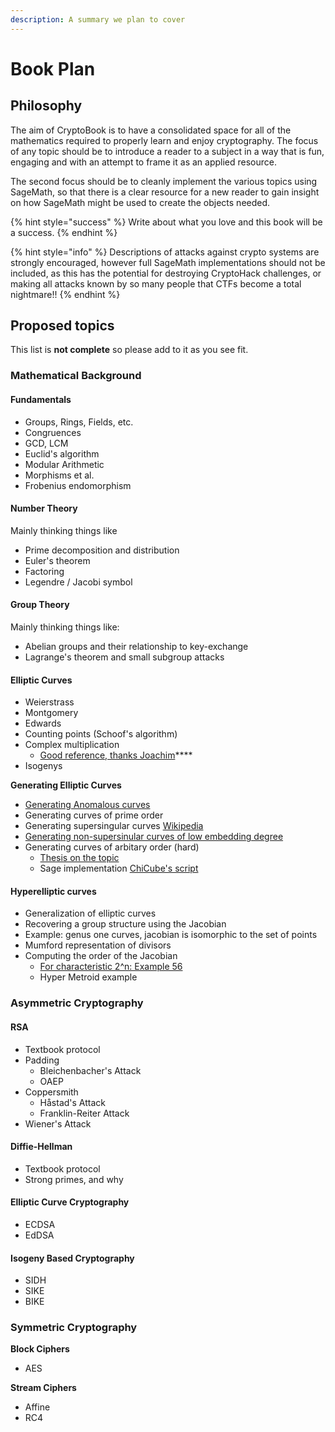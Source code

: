 ```yaml
---
description: A summary we plan to cover
---
```


# Book Plan

## Philosophy

The aim of CryptoBook is to have a consolidated space for all of the mathematics required to properly learn and enjoy cryptography. The focus of any topic should be to introduce a reader to a subject in a way that is fun, engaging and with an attempt to frame it as an applied resource.

The second focus should be to cleanly implement the various topics using SageMath, so that there is a clear resource for a new reader to gain insight on how SageMath might be used to create the objects needed.

{% hint style="success" %}
Write about what you love and this book will be a success. 
{% endhint %}

{% hint style="info" %}
Descriptions of attacks against crypto systems are strongly encouraged, however full SageMath implementations should not be included, as this has the potential for destroying CryptoHack challenges, or making all attacks known by so many people that CTFs become a total nightmare!! 
{% endhint %}

## Proposed topics

This list is **not complete** so please add to it as you see fit.

### Mathematical Background

#### Fundamentals

* Groups, Rings, Fields, etc.
* Congruences
* GCD, LCM
* Euclid's algorithm
* Modular Arithmetic
* Morphisms et al. 
* Frobenius endomorphism

#### Number Theory

Mainly thinking things like

* Prime decomposition and distribution
* Euler's theorem
* Factoring
* Legendre / Jacobi symbol

#### Group Theory

Mainly thinking things like:

* Abelian groups and their relationship to key-exchange
* Lagrange's theorem and small subgroup attacks

#### Elliptic Curves

* Weierstrass
* Montgomery
* Edwards
* Counting points \(Schoof's algorithm\)
* Complex multiplication
  * [Good reference, thanks Joachim](https://crypto.stanford.edu/pbc/thesis.pdf)\*\*\*\*
* Isogenys

**Generating Elliptic Curves**

* [Generating Anomalous curves](http://www.monnerat.info/publications/anomalous.pdf)
* Generating curves of prime order
* Generating supersingular curves [Wikipedia](https://en.wikipedia.org/wiki/Supersingular_elliptic_curve#Examples)
* [Generating non-supersinular curves of low embedding degree](https://eprint.iacr.org/2004/058.pdf)
* Generating curves of arbitary order \(hard\)
  * [Thesis on the topic](https://www.math.leidenuniv.nl/scripties/Broker.pdf)
  * Sage implementation [ChiCube's script](https://gist.github.com/ChiCubed/0977601c9ce88eda03b9d2576231192e)

#### Hyperelliptic curves

* Generalization of elliptic curves
* Recovering a group structure using the Jacobian
* Example: genus one curves, jacobian is isomorphic to the set of points
* Mumford representation of divisors
* Computing the order of the Jacobian
  * [For characteristic 2^n: Example 56](https://www.math.uwaterloo.ca/~ajmeneze/publications/hyperelliptic.pdf)
  * Hyper Metroid example

### Asymmetric Cryptography

#### RSA

* Textbook protocol
* Padding
  * Bleichenbacher's Attack
  * OAEP
* Coppersmith
  * Håstad's Attack
  * Franklin-Reiter Attack
* Wiener's Attack

#### Diffie-Hellman

* Textbook protocol
* Strong primes, and why

#### Elliptic Curve Cryptography

* ECDSA
* EdDSA

#### Isogeny Based Cryptography

* SIDH
* SIKE
* BIKE

### Symmetric Cryptography

**Block Ciphers**

* AES

**Stream Ciphers**

* Affine
* RC4



